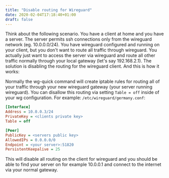 ```yaml
---
title: "Disable routing for Wireguard"
date: 2020-02-04T17:18:40+01:00
draft: false
---
```


Think about the following scenario. You have a client at home and you have a
server.  The server permits ssh connections only from the wireguard network
(eg. 10.0.0.0/24).  You have wireguard configured and running on your client,
but you don't want to route all traffic through wireguard.  You actually just
want to access the server via wireguard and route all other traffic normally
through your local gateway (let's say 192.168.2.1). The solution is disabling
the routing for the wireguard client.  And this is how it works:

Normally the wg-quick command will create iptable rules for routing all of your
traffic through your new wireguard gateway (your server running wireguard). You
can disallow this routing via setting `Table = off` inside of your wg
configuration. For example: `/etc/wireguard/germany.conf`:

```ini
[Interface]
Address = 10.0.0.3/24
PrivateKey = <clients private key>
Table = off

[Peer]
PublicKey = <servers public key>
AllowedIPs = 0.0.0.0/0
Endpoint = <your server>:51820
PersistentKeepalive = 25
```

This will disable all routing on the client for wireguard and you should be
able to find your server on for example 10.0.0.1 and connect to the internet
via your normal gateway.
